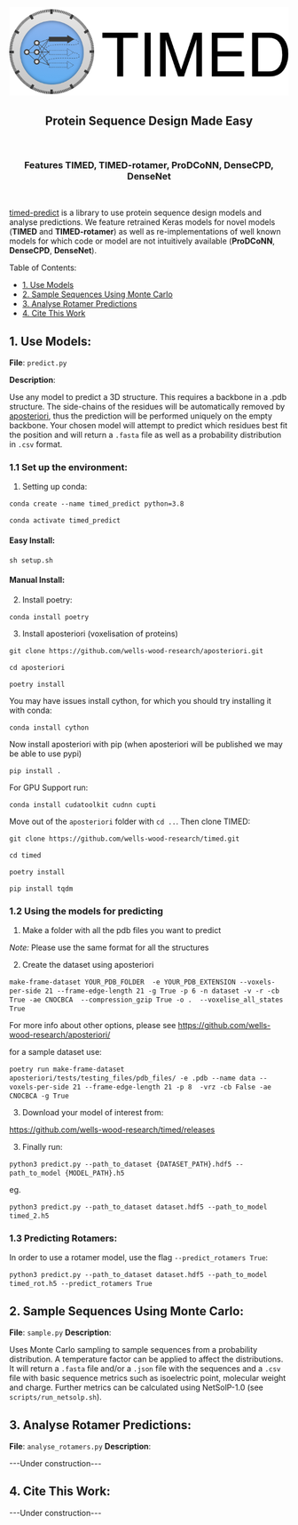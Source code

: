<div align="center">
  <img src="logo.png"><br>
  <h2>Protein Sequence Design Made Easy</h2><br>
  <h3>Features TIMED, TIMED-rotamer, ProDCoNN, DenseCPD, DenseNet</h3><br>
</div>

[timed-predict](https://github.com/wells-wood-research/timed-predict) is a library to use protein sequence design models and analyse predictions. We feature retrained Keras models for novel models (**TIMED** and **TIMED-rotamer**) as well as re-implementations of well known models for which code or model are not intuitively available (**ProDCoNN**, **DenseCPD**, **DenseNet**). 

Table of Contents:
- [1. Use Models](#1-use-models=)
- [2. Sample Sequences Using Monte Carlo](#2-sample-sequences-using-monte-carlo=)
- [3. Analyse Rotamer Predictions](#3-analyse-rotamer-predictions=)
- [4. Cite This Work](#3-cite-this-work=)

## 1. Use Models:

**File**: `predict.py`

**Description**:  

Use any model to predict a 3D structure. This requires a backbone in a .pdb structure. The side-chains of the residues will be automatically removed by [aposteriori](https://github.com/wells-wood-research/aposteriori), thus the prediction will be performed uniquely on the empty backbone. Your chosen model will attempt to predict which residues best fit the position and will return a `.fasta` file as well as a probability distribution in `.csv` format. 

### 1.1 Set up the environment:

1. Setting up conda:

```
conda create --name timed_predict python=3.8
```

```
conda activate timed_predict
```

#### Easy Install:

```
sh setup.sh
```

#### Manual Install:


2. Install poetry:

```
conda install poetry 
```

3. Install aposteriori (voxelisation of proteins)

```
git clone https://github.com/wells-wood-research/aposteriori.git
```

```
cd aposteriori
```

```
poetry install
```

You may have issues install cython, for which you should try installing it with conda:

```
conda install cython
```

Now install aposteriori with pip (when aposteriori will be published we may be able to use pypi)

```
pip install .
```

For GPU Support run:

```
conda install cudatoolkit cudnn cupti 
```

Move out of the `aposteriori` folder with `cd ..`. Then clone TIMED:

```shell
git clone https://github.com/wells-wood-research/timed.git
```


```shell
cd timed
```


```shell
poetry install
```


```shell
pip install tqdm
```

### 1.2 Using the models for predicting

1. Make a folder with all the pdb files you want to predict

*Note:* Please use the same format for all the structures

2. Create the dataset using aposteriori

```shell
make-frame-dataset YOUR_PDB_FOLDER  -e YOUR_PDB_EXTENSION --voxels-per-side 21 --frame-edge-length 21 -g True -p 6 -n dataset -v -r -cb True -ae CNOCBCA  --compression_gzip True -o .  --voxelise_all_states True
```

For more info about other options, please see https://github.com/wells-wood-research/aposteriori/

for a sample dataset use:

```shell
poetry run make-frame-dataset aposteriori/tests/testing_files/pdb_files/ -e .pdb --name data --voxels-per-side 21 --frame-edge-length 21 -p 8  -vrz -cb False -ae CNOCBCA -g True 
```


3. Download your model of interest from:

https://github.com/wells-wood-research/timed/releases

3. Finally run: 


```
python3 predict.py --path_to_dataset {DATASET_PATH}.hdf5 --path_to_model {MODEL_PATH}.h5
```

eg.

```
python3 predict.py --path_to_dataset dataset.hdf5 --path_to_model timed_2.h5
```

### 1.3 Predicting Rotamers:

In order to use a rotamer model, use the flag `--predict_rotamers True`:


```
python3 predict.py --path_to_dataset dataset.hdf5 --path_to_model timed_rot.h5 --predict_rotamers True
```




## 2. Sample Sequences Using Monte Carlo:

**File**: `sample.py`
**Description**:  

Uses Monte Carlo sampling to sample sequences from a  probability distribution. A temperature factor can be applied to affect the distributions. It will return a `.fasta` file and/or a `.json` file with the sequences and a `.csv` file with basic sequence metrics such as isoelectric point, molecular weight and charge. Further metrics can be calculated using NetSolP-1.0 (see `scripts/run_netsolp.sh`).

## 3. Analyse Rotamer Predictions:

**File**: `analyse_rotamers.py`
**Description**:  

---Under construction---

## 4. Cite This Work:

---Under construction---
